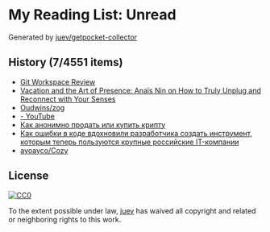# My Reading List: Unread

Generated by [juev/getpocket-collector](https://github.com/juev/getpocket-collector)

## History (7/4551 items)

- [Git Workspace Review](https://dolthub.com/blog/2024-08-16-workspace-review/)
- [Vacation and the Art of Presence: Anaïs Nin on How to Truly Unplug and Reconnect with Your Senses](https://www.themarginalian.org/2015/08/14/anais-nin-diary-vacation-presence/)
- [Oudwins/zog](https://github.com/Oudwins/zog)
- [- YouTube](http://www.youtube.com/watch?v=undefined)
- [Как анонимно продать или купить крипту](https://habr.com/ru/articles/835866/)
- [Как ошибки в коде вдохновили разработчика создать инструмент, которым теперь пользуются крупные российские IT-компании](https://kod.ru/kak-oshibki-v-kodie-vdokhnovili-razrabotchika)
- [ayoayco/Cozy](https://github.com/ayoayco/Cozy)

## License

[![CC0](https://mirrors.creativecommons.org/presskit/buttons/88x31/svg/cc-zero.svg)](https://creativecommons.org/publicdomain/zero/1.0/)

To the extent possible under law, [juev](https://github.com/juev) has waived all copyright and related or neighboring rights to this work.
